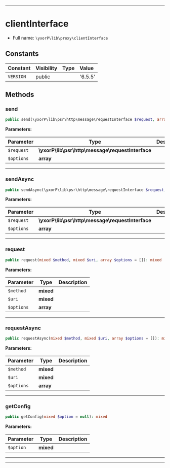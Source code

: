 ***

# clientInterface





* Full name: `\yxorP\lib\proxy\clientInterface`


## Constants

| Constant | Visibility | Type | Value |
|:---------|:-----------|:-----|:------|
|`VERSION`|public| |&#039;6.5.5&#039;|

## Methods


### send



```php
public send(\yxorP\lib\psr\http\message\requestInterface $request, array $options = []): mixed
```








**Parameters:**

| Parameter | Type | Description |
|-----------|------|-------------|
| `$request` | **\yxorP\lib\psr\http\message\requestInterface** |  |
| `$options` | **array** |  |




***

### sendAsync



```php
public sendAsync(\yxorP\lib\psr\http\message\requestInterface $request, array $options = []): mixed
```








**Parameters:**

| Parameter | Type | Description |
|-----------|------|-------------|
| `$request` | **\yxorP\lib\psr\http\message\requestInterface** |  |
| `$options` | **array** |  |




***

### request



```php
public request(mixed $method, mixed $uri, array $options = []): mixed
```








**Parameters:**

| Parameter | Type | Description |
|-----------|------|-------------|
| `$method` | **mixed** |  |
| `$uri` | **mixed** |  |
| `$options` | **array** |  |




***

### requestAsync



```php
public requestAsync(mixed $method, mixed $uri, array $options = []): mixed
```








**Parameters:**

| Parameter | Type | Description |
|-----------|------|-------------|
| `$method` | **mixed** |  |
| `$uri` | **mixed** |  |
| `$options` | **array** |  |




***

### getConfig



```php
public getConfig(mixed $option = null): mixed
```








**Parameters:**

| Parameter | Type | Description |
|-----------|------|-------------|
| `$option` | **mixed** |  |




***


***

